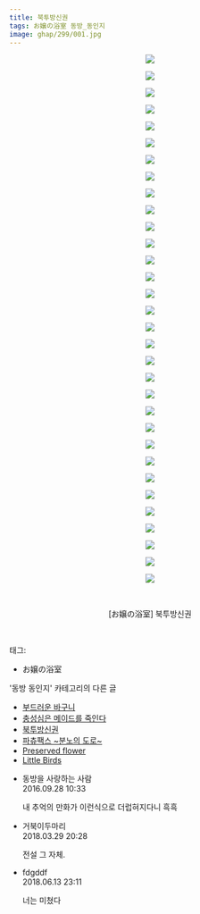 ```yaml
---
title: 북투방신권
tags: お嬢の浴室 동방_동인지
image: ghap/299/001.jpg
---
```

<div class="article">
<p style="text-align: center; clear: none; float: none;"><img src="{{ site.nasurl }}/ghap/299/001.jpg"/></p>
<p style="text-align: center; clear: none; float: none;"><img src="{{ site.nasurl }}/ghap/299/002.jpg"/></p>
<p style="text-align: center; clear: none; float: none;"><img src="{{ site.nasurl }}/ghap/299/003.jpg"/></p>
<p style="text-align: center; clear: none; float: none;"><img src="{{ site.nasurl }}/ghap/299/004.jpg"/></p>
<p style="text-align: center; clear: none; float: none;"><img src="{{ site.nasurl }}/ghap/299/005.jpg"/></p>
<p style="text-align: center; clear: none; float: none;"><img src="{{ site.nasurl }}/ghap/299/006.jpg"/></p>
<p style="text-align: center; clear: none; float: none;"><img src="{{ site.nasurl }}/ghap/299/007.jpg"/></p>
<p style="text-align: center; clear: none; float: none;"><img src="{{ site.nasurl }}/ghap/299/008.jpg"/></p>
<p style="text-align: center; clear: none; float: none;"><img src="{{ site.nasurl }}/ghap/299/009.jpg"/></p>
<p style="text-align: center; clear: none; float: none;"><img src="{{ site.nasurl }}/ghap/299/010.jpg"/></p>
<p style="text-align: center; clear: none; float: none;"><img src="{{ site.nasurl }}/ghap/299/011.jpg"/></p>
<p style="text-align: center; clear: none; float: none;"><img src="{{ site.nasurl }}/ghap/299/012.jpg"/></p>
<p style="text-align: center; clear: none; float: none;"><img src="{{ site.nasurl }}/ghap/299/013.jpg"/></p>
<p style="text-align: center; clear: none; float: none;"><img src="{{ site.nasurl }}/ghap/299/014.jpg"/></p>
<p style="text-align: center; clear: none; float: none;"><img src="{{ site.nasurl }}/ghap/299/015.jpg"/></p>
<p style="text-align: center; clear: none; float: none;"><img src="{{ site.nasurl }}/ghap/299/016.jpg"/></p>
<p style="text-align: center; clear: none; float: none;"><img src="{{ site.nasurl }}/ghap/299/017.jpg"/></p>
<p style="text-align: center; clear: none; float: none;"><img src="{{ site.nasurl }}/ghap/299/018.jpg"/></p>
<p style="text-align: center; clear: none; float: none;"><img src="{{ site.nasurl }}/ghap/299/019.jpg"/></p>
<p style="text-align: center; clear: none; float: none;"><img src="{{ site.nasurl }}/ghap/299/020.jpg"/></p>
<p style="text-align: center; clear: none; float: none;"><img src="{{ site.nasurl }}/ghap/299/021.jpg"/></p>
<p style="text-align: center; clear: none; float: none;"><img src="{{ site.nasurl }}/ghap/299/022.jpg"/></p>
<p style="text-align: center; clear: none; float: none;"><img src="{{ site.nasurl }}/ghap/299/023.jpg"/></p>
<p style="text-align: center; clear: none; float: none;"><img src="{{ site.nasurl }}/ghap/299/024.jpg"/></p>
<p style="text-align: center; clear: none; float: none;"><img src="{{ site.nasurl }}/ghap/299/025.jpg"/></p>
<p style="text-align: center; clear: none; float: none;"><img src="{{ site.nasurl }}/ghap/299/026.jpg"/></p>
<p style="text-align: center; clear: none; float: none;"><img src="{{ site.nasurl }}/ghap/299/027.jpg"/></p>
<p style="text-align: center; clear: none; float: none;"><img src="{{ site.nasurl }}/ghap/299/028.jpg"/></p>
<p style="text-align: center; clear: none; float: none;"><img src="{{ site.nasurl }}/ghap/299/029.jpg"/></p>
<p style="text-align: center; clear: none; float: none;"><img src="{{ site.nasurl }}/ghap/299/030.jpg"/></p>
<p style="text-align: center; clear: none; float: none;"><img src="{{ site.nasurl }}/ghap/299/031.jpg"/></p>
<p style="text-align: center; clear: none; float: none;"><img src="{{ site.nasurl }}/ghap/299/032.jpg"/></p>
<p style="text-align: center; clear: none; float: none;"><br/></p>
<p style="text-align: center; clear: none; float: none;">[お嬢の浴室] 북투방신권</p>
<p><br/></p>
</div><div class="tagTrail">
<p>태그: </p>
<ul>
<li>お嬢の浴室</li>
</ul>
</div><div class="another">
<p>'동방 동인지' 카테고리의 다른 글</p>
<ul>
<li><a href="/2016-06-20-ghap_301">부드러운 바구니</a></li>
<li><a href="/2016-06-19-ghap_300">충성심은 메이드를 죽인다</a></li>
<li><a href="/2016-06-19-ghap_299">북투방신권</a></li>
<li><a href="/2016-06-19-ghap_298">파츄팩스 ~분노의 도로~</a></li>
<li><a href="/2016-06-19-ghap_297">Preserved flower</a></li>
<li><a href="/2016-06-19-ghap_296">Little Birds</a></li>
</ul>
</div><div class="cb_module cb_fluid">
<div class="cb_wrt cb_profile">
<div class="comment">
<ul>
<li class="cb_thumb_off" id="comment14815413">
<div class="cb_comment_area">
<div class="cb_info_area">
<div class="cb_section">
<span class="cb_nick_name">동방을 사랑하는 사람</span>
</div>
<div class="cb_section">
<span class="cb_date">2016.09.28 10:33 </span>
</div>
</div>
<div class="cb_dsc_comment">
<p class="cb_dsc">
											내 추억의 만화가 이런식으로 더럽혀지다니 흑흑
										</p>
</div>
</div></li>
<li class="cb_thumb_off" id="comment15229818">
<div class="cb_comment_area">
<div class="cb_info_area">
<div class="cb_section">
<span class="cb_nick_name">거북이두마리</span>
</div>
<div class="cb_section">
<span class="cb_date">2018.03.29 20:28 </span>
</div>
</div>
<div class="cb_dsc_comment">
<p class="cb_dsc">
											전설 그 자체.
										</p>
</div>
</div></li>
<li class="cb_thumb_off" id="comment15270325">
<div class="cb_comment_area">
<div class="cb_info_area">
<div class="cb_section">
<span class="cb_nick_name">fdgddf</span>
</div>
<div class="cb_section">
<span class="cb_date">2018.06.13 23:11 </span>
</div>
</div>
<div class="cb_dsc_comment">
<p class="cb_dsc">
											너는 미쳤다<br/>
</p>
</div>
</div></li>
</ul>
</div>
</div><!-- commentList close -->
</div>